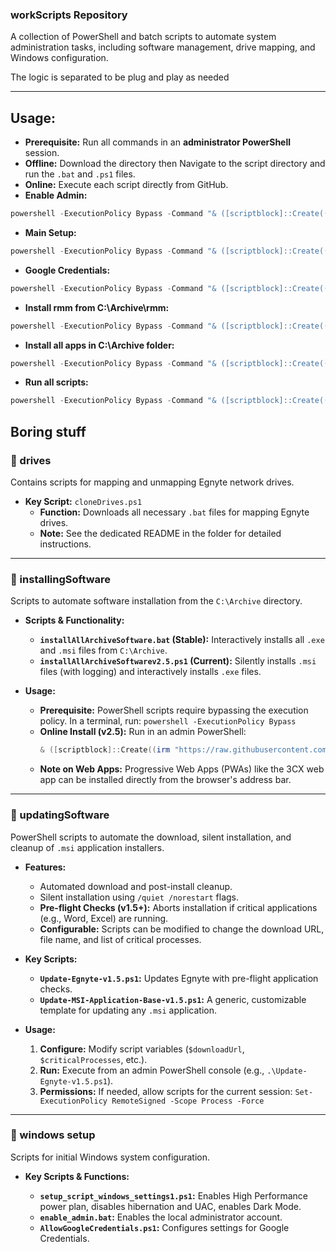 ### **workScripts Repository**

A collection of PowerShell and batch scripts to automate system administration tasks, including software management, drive mapping, and Windows configuration.

The logic is separated to be plug and play as needed 

-----


##  **Usage:**
* **Prerequisite:** Run all commands in an **administrator PowerShell** session.
* **Offline:** Download the directory then Navigate to the script directory and run the `.bat` and `.ps1` files.
* **Online:** Execute each script directly from GitHub.
* **Enable Admin:**
 ```powershell
 powershell -ExecutionPolicy Bypass -Command "& ([scriptblock]::Create((irm "https://github.com/JevonThompsonx/workScripts/raw/refs/heads/main/windows%20setup/enable_admin.bat")))"
```
* **Main Setup:**
 ```powershell
powershell -ExecutionPolicy Bypass -Command "& ([scriptblock]::Create((irm "https://raw.githubusercontent.com/JevonThompsonx/workScripts/refs/heads/main/windows%20setup/setup_script_windows_settings1_3.ps1")))"
```
* **Google Credentials:**
 ```powershell
powershell -ExecutionPolicy Bypass -Command "& ([scriptblock]::Create((irm "https://github.com/JevonThompsonx/workScripts/raw/refs/heads/main/windows%20setup/AllowGCWPv1.2.ps1")))")))"
```
* **Install rmm from C:\Archive\rmm:**
```powershell
powershell -ExecutionPolicy Bypass -Command "& ([scriptblock]::Create((irm "https://github.com/JevonThompsonx/workScripts/raw/refs/heads/main/windows%20setup/rmm.ps1")))"
```
* **Install all apps in C:\Archive folder:**
```powershell
powershell -ExecutionPolicy Bypass -Command "& ([scriptblock]::Create((irm "https://github.com/JevonThompsonx/workScripts/raw/refs/heads/main/installingSoftware/installAllArchiveSoftwarev2.6.ps1")))"
```
* **Run all scripts:**
```powershell
powershell -ExecutionPolicy Bypass -Command "& ([scriptblock]::Create((irm 'https://raw.githubusercontent.com/JevonThompsonx/workScripts/main/Run-All-Work-Scriptsv1.2.ps1')))"
```

## Boring stuff

### **📂 drives**

Contains scripts for mapping and unmapping Egnyte network drives.

  * **Key Script:** `cloneDrives.ps1`
      * **Function:** Downloads all necessary `.bat` files for mapping Egnyte drives.
      * **Note:** See the dedicated README in the folder for detailed instructions.

-----

### **📂 installingSoftware**

Scripts to automate software installation from the `C:\Archive` directory.

  * **Scripts & Functionality:**

      * **`installAllArchiveSoftware.bat` (Stable):** Interactively installs all `.exe` and `.msi` files from `C:\Archive`.
      * **`installAllArchiveSoftwarev2.5.ps1` (Current):** Silently installs `.msi` files (with logging) and interactively installs `.exe` files.

  * **Usage:**

      * **Prerequisite:** PowerShell scripts require bypassing the execution policy. In a terminal, run: `powershell -ExecutionPolicy Bypass`
      * **Online Install (v2.5):** Run in an admin PowerShell:
        ```powershell
        & ([scriptblock]::Create((irm "https://raw.githubusercontent.com/JevonThompsonx/InstallScripts/refs/heads/main/installingSoftware/installAllArchiveSoftwarev2.5.ps1")))
        ```
      * **Note on Web Apps:** Progressive Web Apps (PWAs) like the 3CX web app can be installed directly from the browser's address bar.

-----

### **📂 updatingSoftware**

PowerShell scripts to automate the download, silent installation, and cleanup of `.msi` application installers.

  * **Features:**

      * Automated download and post-install cleanup.
      * Silent installation using `/quiet /norestart` flags.
      * **Pre-flight Checks (v1.5+):** Aborts installation if critical applications (e.g., Word, Excel) are running.
      * **Configurable:** Scripts can be modified to change the download URL, file name, and list of critical processes.

  * **Key Scripts:**

      * **`Update-Egnyte-v1.5.ps1`:** Updates Egnyte with pre-flight application checks.
      * **`Update-MSI-Application-Base-v1.5.ps1`:** A generic, customizable template for updating any `.msi` application.

  * **Usage:**

    1.  **Configure:** Modify script variables (`$downloadUrl`, `$criticalProcesses`, etc.).
    2.  **Run:** Execute from an admin PowerShell console (e.g., `.\Update-Egnyte-v1.5.ps1`).
    3.  **Permissions:** If needed, allow scripts for the current session: `Set-ExecutionPolicy RemoteSigned -Scope Process -Force`

-----

### **📂 windows setup**

Scripts for initial Windows system configuration.

  * **Key Scripts & Functions:**

      * **`setup_script_windows_settings1.ps1`:** Enables High Performance power plan, disables hibernation and UAC, enables Dark Mode.
      * **`enable_admin.bat`:** Enables the local administrator account.
      * **`AllowGoogleCredentials.ps1`:** Configures settings for Google Credentials.


